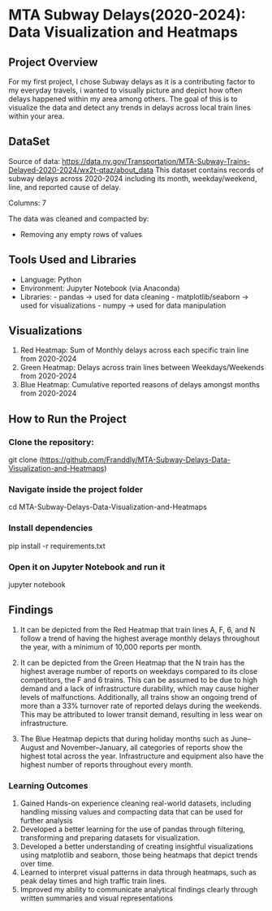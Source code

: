 # MTA Subway Delays(2020-2024): Data Visualization and Heatmaps

## Project Overview
For my first project, I chose Subway delays as it is a contributing factor to my everyday travels, i wanted to visually picture and depict how often delays happened within my area among others. The goal of this is to visualize the data and detect any trends in delays across local train lines within your area.

## DataSet

Source of data: https://data.ny.gov/Transportation/MTA-Subway-Trains-Delayed-2020-2024/wx2t-qtaz/about_data
This dataset contains records of subway delays across 2020-2024 including its month, weekday/weekend, line, and reported cause of delay.

Columns: 7

The data was cleaned and compacted by:
 - Removing any empty rows of values

## Tools Used and Libraries
 - Language: Python
 - Environment: Jupyter Notebook (via Anaconda)
 - Libraries:
       - pandas -> used for data cleaning
       - matplotlib/seaborn -> used for visualizations
       - numpy -> used for data manipulation

## Visualizations
  1. Red Heatmap: Sum of Monthly delays across each specific train line from 2020-2024
  2. Green Heatmap: Delays across train lines between Weekdays/Weekends from 2020-2024
  3. Blue Heatmap: Cumulative reported reasons of delays amongst months from 2020-2024

## How to Run the Project
### Clone the repository:
 git clone (https://github.com/Franddly/MTA-Subway-Delays-Data-Visualization-and-Heatmaps)
### Navigate inside the project folder
 cd MTA-Subway-Delays-Data-Visualization-and-Heatmaps
### Install dependencies
 pip install -r requirements.txt
### Open it on Jupyter Notebook and run it
 jupyter notebook

## Findings
1) It can be depicted from the Red Heatmap that train lines A, F, 6, and N follow a trend of having the highest average monthly delays throughout the year, with a minimum of 10,000 reports per month.

2) It can be depicted from the Green Heatmap that the N train has the highest average number of reports on weekdays compared to its close competitors, the F and 6 trains. This can be assumed to be due to high demand and a lack of infrastructure durability, which may cause higher levels of malfunctions. Additionally, all trains show an ongoing trend of more than a 33% turnover rate of reported delays during the weekends. This may be attributed to lower transit demand, resulting in less wear on infrastructure.

3) The Blue Heatmap depicts that during holiday months such as June–August and November–January, all categories of reports show the highest total across the year. Infrastructure and equipment also have the highest number of reports throughout every month.

### Learning Outcomes
1) Gained Hands-on experience cleaning real-world datasets, including handling missing values and compacting data that can be used for further analysis
2) Developed a better learning for the use of pandas through filtering, transforming and preparing datasets for visualization.
3) Developed a better understanding of creating insightful visualizations using matplotlib and seaborn, those being heatmaps that depict trends over time.
4) Learned to interpret visual patterns in data through heatmaps, such as peak delay times and high traffic train lines.
5) Improved my ability to communicate analytical findings clearly through written summaries and visual representations 




